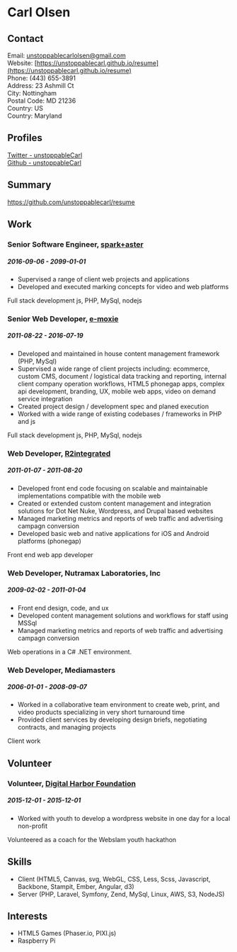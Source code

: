 
# Carl Olsen



## Contact

Email: [unstoppablecarlolsen@gmail.com](mailto:unstoppablecarlolsen@gmail.com)  
Website: [https://unstoppablecarl.github.io/resume](https://unstoppablecarl.github.io/resume)  
Phone: (443) 655-3891  
Address: 23 Ashmill Ct  
City: Nottingham  
Postal Code: MD 21236  
Country: US  
Country: Maryland  

## Profiles

[Twitter - unstoppableCarl](http://twitter.com/unstoppablecarl)  
[Github - unstoppableCarl](https://github.com/unstoppablecarl)  

## Summary

https://github.com/unstoppablecarl/resume

## Work

### Senior Software Engineer, [spark+aster](http://spark-and-aster.com)
##### 2016-09-06 - 2099-01-01

* Supervised a range of client web projects and applications
* Developed and executed marking concepts for video and web platforms

Full stack development js, PHP, MySql, nodejs

### Senior Web Developer, [e-moxie](http://emoxie.com)
##### 2011-08-22 - 2016-07-19

* Developed and maintained in house content management framework (PHP, MySql)
* Supervised a wide range of client projects including: ecommerce, custom CMS, document / logistical data tracking and reporting, internal client company operation workflows, HTML5 phonegap apps, complex api development, branding, UX, mobile web apps, video on demand service integration
* Created project design / development spec and planed execution
* Worked with a wide range of existing codebases / frameworks in PHP and js

Full stack development js, PHP, MySql, nodejs

### Web Developer, [R2integrated](http://www.r2integrated.com/)
##### 2011-01-07 - 2011-08-20

* Developed front end code focusing on scalable and maintainable implementations compatible with the mobile web
* Created or extended custom content management and integration solutions for Dot Net Nuke, Wordpress, and Drupal based websites
* Managed marketing metrics and reports of web traffic and advertising campagn conversion
* Developed basic web and native applications for iOS and Android platforms (phonegap)

Front end web app developer

### Web Developer, Nutramax Laboratories, Inc
##### 2009-02-02 - 2011-01-04

* Front end design, code, and ux
* Developed content management solutions and workflows for staff using MSSql
* Managed marketing metrics and reports of web traffic and advertising campagn conversion

Web operations in a C# .NET environment.

### Web Developer, Mediamasters
##### 2006-01-01 - 2008-09-07

* Worked in a collaborative team environment to create web, print, and video products specializing in very short turnaround time
* Provided client services by developing design briefs, negotiating contracts, and managing projects

Client work


## Volunteer

### Volunteer, [Digital Harbor Foundation](http://www.digitalharbor.org/)
##### 2015-12-01 - 2015-12-01

* Worked with youth to develop a wordpress website in one day for a local non-profit

Volunteered as a coach for the Webslam youth hackathon





## Skills

* Client (HTML5, Canvas, svg, WebGL, CSS, Less, Scss, Javascript, Backbone, Stampit, Ember, Angular, d3)
* Server (PHP, Laravel, Symfony, Zend, MySql, Linux, AWS, S3, NodeJS)


## Interests

* HTML5 Games (Phaser.io, PIXI.js)
* Raspberry Pi

